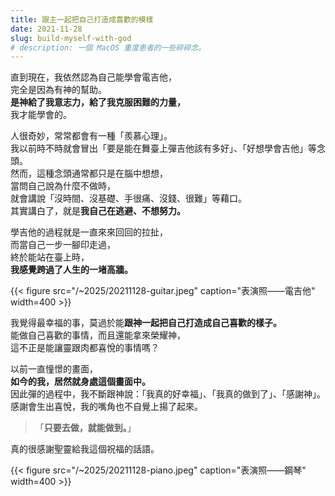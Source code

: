 ```yaml
---
title: 跟主一起把自己打造成喜歡的模樣⁡
date: 2021-11-28
slug: build-myself-with-god
# description: 一個 MacOS 重度患者的一些碎碎念。
---
```


直到現在，我依然認為自己能學會電吉他，\
完全是因為有神的幫助。\
**是神給了我意志力，給了我克服困難的力量，**\
我才能學會的。

人很奇妙，常常都會有一種「羨慕心理」。\
我以前時不時就會冒出「要是能在舞臺上彈吉他該有多好」、「好想學會吉他」等念頭。\
然而，這種念頭通常都只是在腦中想想，\
當問自己說為什麼不做時，\
就會講說「沒時間、沒基礎、手很痛、沒錢、很難」等藉口。\
其實講白了，就是**我自己在逃避、不想努力。**

學吉他的過程就是一直來來回回的拉扯，\
而當自己一步一腳印走過，\
終於能站在臺上時，\
**我感覺跨過了人生的一堵高牆。**

{{< figure src="/~2025/20211128-guitar.jpeg" caption="表演照——電吉他" width=400 >}}

我覺得最幸福的事，⁡莫過於能**跟神一起把自己打造成自己喜歡的樣子。**\
能做自己喜歡的事情，而且還能拿來榮耀神，\
這不正是能讓靈跟肉都喜悅的事情嗎？

以前一直憧憬的畫面，\
**如今的我，居然就身處這個畫面中。**\
因此彈的過程中，我不斷跟神說：「我真的好幸福」、「我真的做到了」、「感謝神」。\
感謝會生出喜悅，我的嘴角也不自覺上揚了起來。

> 「**只要去做，就能做到。**」

真的很感謝聖靈給我這個祝福的話語。

{{< figure src="/~2025/20211128-piano.jpeg" caption="表演照——鋼琴" width=400 >}}
